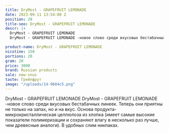 ```yaml
---
title: DryMost - GRAPEFRUIT LEMONADE
date: 2023-09-11 13:54:00 Z
position: 28
title-seo: DryMost - GRAPEFRUIT LEMONADE
descr: |+
  DryMost - GRAPEFRUIT LEMONADE
  DryMost - GRAPEFRUIT LEMONADE -новое слово среди вкусовых бестабачных линеек. Теперь они приятны не только на запах, но и на вкус. Основа продукта-микрокристаллическая целлюлоза из хлопка (имеет самые высокие показатели полимеризации и сохраняют влагу в несколько раз лучше, чем древесные аналоги). В удобных слим никпаках.

product-name: DryMost - GRAPEFRUIT LEMONADE
nicotine: 150
portions: 20
gram: 20
price: 3000
brand: Russian products
sale: new-snus
taste: Грейпфрут
image: "/uploads/14-9684c5.png"
---
```


DryMost - GRAPEFRUIT LEMONADE
DryMost - GRAPEFRUIT LEMONADE -новое слово среди вкусовых бестабачных линеек. Теперь они приятны не только на запах, но и на вкус. Основа продукта-микрокристаллическая целлюлоза из хлопка (имеет самые высокие показатели полимеризации и сохраняют влагу в несколько раз лучше, чем древесные аналоги). В удобных слим никпаках.

